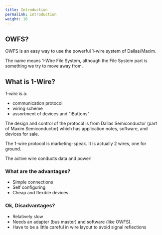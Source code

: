 ```yaml
---
title: Introduction
permalink: introduction
weight: 10
---
```

## OWFS?

OWFS is an easy way to use the powerful 1-wire system of Dallas/Maxim.

The name means 1-Wire File System, although the File System part is something we try to move away from.

## What is 1-Wire?
*1-wire* is a:
* communication protocol
* wiring scheme
* assortment of devices and "iButtons"

The design and control of the protocol is from Dallas Semiconductor (part of Maxim Semiconductor) which has application notes, software, and devices for sale.

The 1-wire protocol is marketing-speak. It is actually 2 wires, one for ground.

The active wire conducts data and power!

### What are the advantages?
* Simple connections
* Self configuring
* Cheap and flexible devices

### Ok, Disadvantages?
* Relatively slow
* Needs an adapter (bus master) and software (like OWFS).
* Have to be a little careful in wire layout to avoid signal reflections
